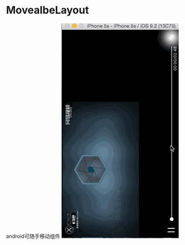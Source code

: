 # MovealbeLayout
android可随手移动组件
![image](https://github.com/zhengwenming/WMPlayer/blob/master/WMPlayer/Resource/WMPlayer.gif)
